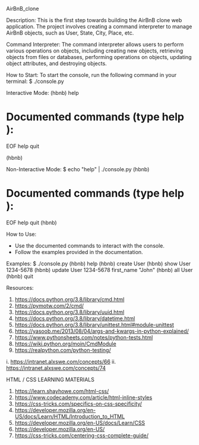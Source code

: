 AirBnB_clone

Description:
This is the first step towards building the AirBnB clone web application. The project involves creating a command interpreter to manage AirBnB objects, such as User, State, City, Place, etc.

Command Interpreter:
The command interpreter allows users to perform various operations on objects, including creating new objects, retrieving objects from files or databases, performing operations on objects, updating object attributes, and destroying objects.

How to Start:
To start the console, run the following command in your terminal:
$ ./console.py

Interactive Mode:
(hbnb) help

Documented commands (type help <topic>):
========================================
EOF  help  quit

(hbnb) 

Non-Interactive Mode:
$ echo "help" | ./console.py
(hbnb)

Documented commands (type help <topic>):
========================================
EOF  help  quit
(hbnb) 

How to Use:
- Use the documented commands to interact with the console.
- Follow the examples provided in the documentation.

Examples:
$ ./console.py
(hbnb) help
(hbnb) create User
(hbnb) show User 1234-5678
(hbnb) update User 1234-5678 first_name "John"
(hbnb) all User
(hbnb) quit

Resources:
1. https://docs.python.org/3.8/library/cmd.html
2. https://pymotw.com/2/cmd/
3. https://docs.python.org/3.8/library/uuid.html
4. https://docs.python.org/3.8/library/datetime.html
5. https://docs.python.org/3.8/library/unittest.html#module-unittest
6. https://yasoob.me/2013/08/04/args-and-kwargs-in-python-explained/
7. https://www.pythonsheets.com/notes/python-tests.html
8. https://wiki.python.org/moin/CmdModule
9. https://realpython.com/python-testing/

i. https://intranet.alxswe.com/concepts/66
ii. https://intranet.alxswe.com/concepts/74

HTML / CSS LEARNING MATERIALS
1.	https://learn.shayhowe.com/html-css/
2.	https://www.codecademy.com/article/html-inline-styles
3.	https://css-tricks.com/specifics-on-css-specificity/
4.	https://developer.mozilla.org/en-US/docs/Learn/HTML/Introduction_to_HTML
5.	https://developer.mozilla.org/en-US/docs/Learn/CSS
6.	https://developer.mozilla.org/en-US/
7.	https://css-tricks.com/centering-css-complete-guide/

